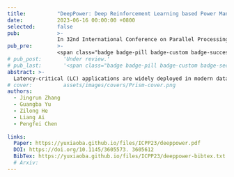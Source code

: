 ```yaml
---
title:          "DeepPower: Deep Reinforcement Learning based Power Management for Latency Critical Applications in Multi-core Systems"
date:           2023-06-16 00:00:00 +0800
selected:       false
pub:            >-
                In 32nd International Conference on Parallel Processing
pub_pre:        >-
                <span class="badge badge-pill badge-custom badge-success">ICPP'23 (CCF B)</span>
# pub_post:       'Under review.'
# pub_last:       '<span class="badge badge-pill badge-custom badge-secondary">Conference</span><span class="badge badge-pill badge-custom badge-warning">Poster</span>'
abstract: >-
  Latency-critical (LC) applications are widely deployed in modern datacenters. Effective power management for LC applications can yield significant cost savings. However, it poses a significant challenge in maintaining the desired Service Level Aggrement (SLA) levels. Prior researches have mainly emphasized predicting the service time of request and utilize heuristic algorithms for CPU frequency adjustment. Unfortunately, the control granularity is limited to the request level and manual feature selection is needed. This paper proposes DeepPower, a deep reinforcement learning (DRL) based power management solution for LC applications. DeepPower comprises two key components, a DRL agent for monitoring the system load changes and a thread controller for CPU frequency adjustment. Considering the high overhead of the neural network and the short service time of requests, it is infeasible to employ DRL for direct adjustment of CPU frequency at the request level. Instead, DeepPower proposes a hierarchical control mechanism. That means the DRL agent adjusts the parameter of thread controller with longer intervals, and thread controller adjusts the CPU frequency with shorter intervals.  This control mechanism enables DeepPower to adapt to dynamic workloads and achieves fine-grained frequency adjustments. We evaluate DeepPower with some common LC applications under dynamic workload. The experimental results show that DeepPower saves up to 28.4\% power compared with state-of-the-art methods and reduces the percentage of request timeout.
# cover:          assets/images/covers/Prism-cover.png
authors:
  - Jingrun Zhang
  - Guangba Yu
  - Zilong He
  - Liang Ai
  - Pengfei Chen
  
links:
  Paper: https://yuxiaoba.github.io/files/ICPP23/deeppower.pdf
  DOI: https://doi.org/10.1145/3605573. 3605612
  BibTex: https://yuxiaoba.github.io/files/ICPP23/deeppower-bibtex.txt
  # Arxiv:
---
```

